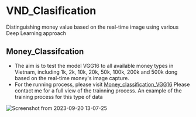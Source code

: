 # VND_Clasification
Distinguishing money value based on the real-time image using various Deep Learning approach
## Money_Classifcation
- The aim is to test the model VGG16 to all available money types in Vietnam, including 1k, 2k, 10k, 20k, 50k, 100k, 200k and 500k dong based on the real-time money's image capture.
- For the running process, please visit [Money_classification_VGG16](https://www.kaggle.com/code/minhdtn2k1/notebook8c8cc244f2) Please contact me for a full view of the trainning process.
An example of the training process for this type of data


![Screenshot from 2023-09-20 13-07-25](https://github.com/husthunterpy01/VND_classification/assets/96186749/9a806112-aeb9-45f0-a92c-81667610beb4)

